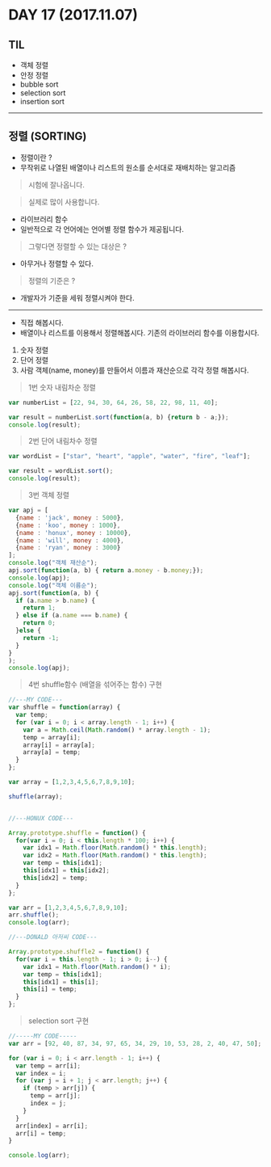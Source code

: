# DAY 17 (2017.11.07)

## TIL

- 객체 정렬
- 안정 정렬
- bubble sort
- selection sort
- insertion sort

---
## 정렬 (SORTING)

- 정렬이란 ?
 - 무작위로 나열된 배열이나 리스트의 원소를 순서대로 재배치하는 알고리즘

> 시험에 잘나옵니다.

> 실제로 많이 사용합니다.

- 라이브러리 함수
 - 일반적으로 각 언어에는 언어별 정렬 함수가 제공됩니다.

> 그렇다면 정렬할 수 있는 대상은 ?
 - 아무거나 정렬할 수 있다.

> 정렬의 기준은 ?
 - 개발자가 기준을 세워 정렬시켜야 한다.

---
- 직접 해봅시다.
 - 배열이나 리스트를 이용해서 정렬해봅시다. 기존의 라이브러리 함수를 이용합시다.
 1. 숫자 정렬
 2. 단어 정렬
 3. 사람 객체(name, money)를 만들어서 이름과 재산순으로 각각 정렬 해봅시다.

> 1번 숫자 내림차순 정렬

```javascript
var numberList = [22, 94, 30, 64, 26, 58, 22, 98, 11, 40];

var result = numberList.sort(function(a, b) {return b - a;});
console.log(result);
```

> 2번 단어 내림차수 정렬

```javascript
var wordList = ["star", "heart", "apple", "water", "fire", "leaf"];

var result = wordList.sort();
console.log(result);
```

> 3번 객체 정렬

```javascript
var apj = [
  {name : 'jack', money : 5000},
  {name : 'koo', money : 1000},
  {name : 'honux', money : 10000},
  {name : 'will', money : 4000},
  {name : 'ryan', money : 3000}
];
console.log("객체 재산순");
apj.sort(function(a, b) { return a.money - b.money;});
console.log(apj);
console.log("객체 이름순");
apj.sort(function(a, b) {
  if (a.name > b.name) {
    return 1;
  } else if (a.name === b.name) {
    return 0;
  }else {
    return -1;
  }
}
);
console.log(apj);
```
> 4번 shuffle함수 (배열을 섞어주는 함수) 구현

```javascript
//---MY CODE---
var shuffle = function(array) {
  var temp;
  for (var i = 0; i < array.length - 1; i++) {
    var a = Math.ceil(Math.random() * array.length - 1);
    temp = array[i];
    array[i] = array[a];
    array[a] = temp;
  }
};

var array = [1,2,3,4,5,6,7,8,9,10];

shuffle(array);


//---HONUX CODE---

Array.prototype.shuffle = function() {
  for(var i = 0; i < this.length * 100; i++) {
    var idx1 = Math.floor(Math.random() * this.length);
    var idx2 = Math.floor(Math.random() * this.length);
    var temp = this[idx1];
    this[idx1] = this[idx2];
    this[idx2] = temp;
  }
};

var arr = [1,2,3,4,5,6,7,8,9,10];
arr.shuffle();
console.log(arr);

//---DONALD 아저씨 CODE---

Array.prototype.shuffle2 = function() {
  for(var i = this.length - 1; i > 0; i--) {
    var idx1 = Math.floor(Math.random() * i);
    var temp = this[idx1];
    this[idx1] = this[i];
    this[i] = temp;
  }
};
```

> selection sort 구현

```javascript
//-----MY CODE-----
var arr = [92, 40, 87, 34, 97, 65, 34, 29, 10, 53, 28, 2, 40, 47, 50];

for (var i = 0; i < arr.length - 1; i++) {
  var temp = arr[i];
  var index = i;
  for (var j = i + 1; j < arr.length; j++) {
    if (temp > arr[j]) {
      temp = arr[j];
      index = j;
    }
  }
  arr[index] = arr[i];
  arr[i] = temp;
}

console.log(arr);
```
